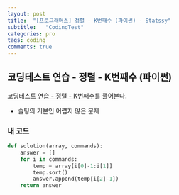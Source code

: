 ```yaml
---
layout: post
title:  "[프로그래머스] 정렬 - K번째수 (파이썬) - Statssy"
subtitle:   "CodingTest"
categories: pro
tags: coding
comments: true
---
```


## 코딩테스트 연습 - 정렬 - K번째수 (파이썬)

[코딩테스트 연습 - 정렬 - K번째수](https://programmers.co.kr/learn/courses/30/lessons/42748)를 풀어본다.
  

- 솔팅의 기본인 어렵지 않은 문제
  

### 내 코드

```python
def solution(array, commands):
    answer = []
    for i in commands:
        temp = array[i[0]-1:i[1]]
        temp.sort()
        answer.append(temp[i[2]-1])   
    return answer
```

